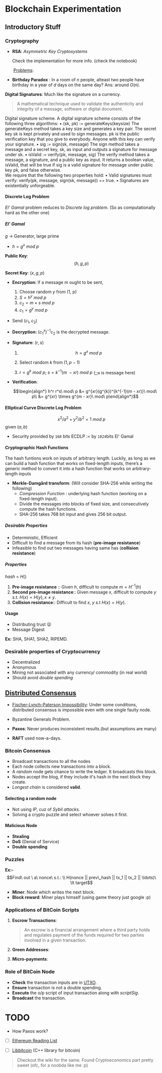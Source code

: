 # Blockchain Experimentation

## Introductory Stuff

### **Cryptography**

- **RSA**: *Asymmetric Key Cryptosystems* 

  Check the implementation for more info. (check the notebook)

  ​	<u>Problems</u>:  

- **Birthday Paradox** : In a room of $n$ people, alteast two people have birthday in a year of $d$ days on the same day? Ans: around $O(n)$.

**Digital Signatures**: Much like the signature on a currency. 

> A mathematical technique used to validate the authenticity and integrity of a message, software or digital document.

Digital signature scheme. A digital signature scheme consists of the following three algorithms:
• (sk, pk) := generateKeys(keysize) The generateKeys method takes a key size and generates a key pair. The secret key sk is kept privately and used to sign messages. pk is the public verification key that you give to everybody. Anyone with this key can verify your signature.
• sig := sign(sk, message) The sign method takes a message and a secret key, sk, as input and outputs a signature for message under sk.
• isValid := verify(pk, message, sig) The verify method takes a message, a signature, and a public key as input. It returns a boolean value, isValid, that will be true if sig is a valid signature for message under public key pk, and false otherwise.  
We require that the following two properties hold:
• Valid signatures must verify: verify(pk, message, sign(sk, message)) == true.
• Signatures are existentially unforgeable.

#### Discrete Log Problem

*El' Gamal* problem reduces to *Discrete log problem*. (So as computationally hard as the other one)

##### **El' Gamal**

$g$ -> Generator, large prime

- $h = g^x\ mod\ p$

**Public Key**: $$(h, g, p)$$					

**Secret Key**: $(x, g, p)$

- **Encryption:** If a message $m$ ought to be sent, 

  1. Choose random $y$ from (1, p)
  2. $S =  h^y\ mod\ p$
  3. $c_2 = m \times s\ mod\ p$
  4. $c_1 = g^y\ mod\ p$

- Send $(c_1, c_2)$

- **Decryption:** $(c_1^x)^{-1}c_2$ is the decrypted message.

- **Signature**: $(r, s)$

  1. $$h = g^x\ mod\ p$$

  2. Select random $k$ from $(1, p - 1)$

  3. $r = g^k\  mod\ p$; $s = k^{-1} (m\ - xr)\ mod\ p$ (;;`m` is message here)

- **Verification**:

   $$\begin{align*} h^r r^s\ mod\ p &= g^{xr}(g^{k})^{k^{-1}(m - xr)}\ mod\ p\\ &= g^{xr} \times g^{m - xr}\ mod\ p\end{align*}$$

#### Elliptical Curve Discrete Log Problem

$$x^2 / a^2 + y^2 / b^2 = 1\ mod\ p$$ given $(a, b)$

- Security provided by `168` bits ECDLP := by `1024`bits El' Gamal

#### Cryptographic Hash Functions

The hash funtions work on inputs of arbitrary length. Luckily, as long as we can build a hash function that works on fixed-length inputs, there’s a generic method to convert it into a hash function that works on arbitrary-length inputs

- **Merkle-Damgård transform**: (Will consider SHA-256 while writing the following)
    - *Compression Function* : underlying hash function (working on a fixed-length input).
    - Divide the messages into blocks of fixed size, and consecutively compute the hash functions.
    - SHA-256 takes 768 bit input and gives 256 bit output.
    
##### Desirable Properties

- Deterministic, Efficient
- Difficult to find a message from its hash (**pre-image resistance**)
- Infeasible to find out two messages having same has (**collision resistance**)

##### Properties

$hash\ =\ H()$

1. **Pre-image resistance** :: Given $h$, difficult to compute $m = H^{-1}(h)$
2. **Second pre-image resistance**:: Given message $x$, difficult to compute $y$ s.t. $H(x) = H(y), x \ne y$.
3. **Collision resistance**:: Difficult to find $x$, $y$ s.t $H(x) = H(y)$.

#### Usage

- Distributing trust :stuck_out_tongue:
- Message Digest

**Ex:** SHA, SHA1, SHA2, RIPEMD.

### Desirable properties of Cryptocurrency

- Decentralized
- Anonymous
- Mining not associated with any currency/ commodity (in real world)
- Should avoid *double spending*

## [Distributed Consensus](https://www.preethikasireddy.com/post/lets-take-a-crack-at-understanding-distributed-consensus)

- [Fischer-Lynch-Paterson Impossibility](https://en.wikipedia.org/wiki/Consensus_(computer_science)#The_FLP_impossibility_result_for_asynchronous_deterministic_consensus): Under some conditions, distributed consensus is impossible even with one single faulty node.
- Byzantine Generals Problem.

- **Paxos**: Never produces inconsistent results.(but assumptions are many) 
- **RAFT** used now-a-days.

### Bitcoin Consensus

- Broadcast transactions to all the nodes
- Each node collects new transactions into a block.
- A *random* node gets chance to write the ledger. It broadcasts this block.
- Nodes accept the blog, if they include it's hash in the next block they create.
- *Longest chain* is considered **valid**.

#### Selecting a random node

- Not using *IP*, cuz of *Sybil attacks*.
- Solving a crypto puzzle and select whoever solves it first.

#### Malicious Node

- **Stealing**
- **DoS** (Denial of Service)
- **Double spending**

### Puzzles

**Ex:-** $$Find\ out \ a\ nonce\ s.t.: \\ H(nonce || prev\_hash || tx_1 || tx_2 || \ldots)\ \lt target$$

- **Miner**: Node which writes the next block.
- **Block reward**: Miner plays himself (using game theory just google :p)

### Applications of BitCoin Scripts

1. **Escrow Transactions**:

   > An escrow is a financial arrangement where a third party holds and regulates payment of the funds required for two parties involved in a given transaction.

2. **Green Addresses**:

3. **Micro-payments**:

### Role of BitCoin Node

- **Check** the transaction inputs are in [UTXO](https://en.wikipedia.org/wiki/Unspent_transaction_output).
- **Ensure** transaction is not a double spending.
- **Execute** the o/p script of input transaction along with *scriptSig*.
- **Broadcast** the transaction.

# TODO

- How Paxos work?
- [ ] [Ethereum Reading List](https://github.com/Scanate/EthList)

- [ ] [Libbitcoin](https://github.com/libbitcoin) (C++ library for bitcoin)
> Checkout the wiki for the same. Found Cryptoeconomics part pretty sweet (ofc, for a noobda like me :p)
